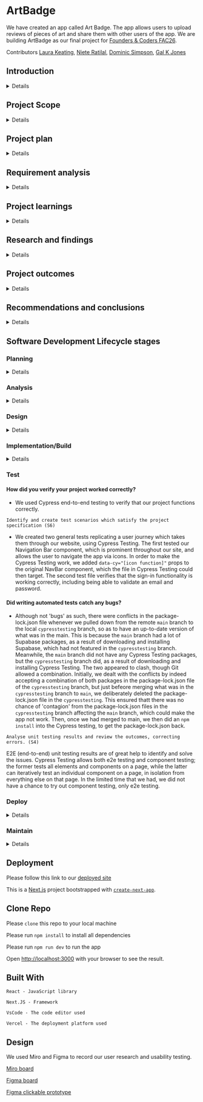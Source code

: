 # ArtBadge

We have created an app called Art Badge. The app allows users to upload reviews of pieces of art and share them with other users of the app. We are building ArtBadge as our final project for [Founders & Coders FAC26](https://github.com/fac26).

Contributors [Laura Keating](https://github.com/LauraK0), [Niete Ratilal](https://github.com/Psydwinder), [Dominic Simpson](https://github.com/DominicSimpson), [Gal K Jones](https://github.com/GalKJ)

## Introduction

<details>

#### What are you building?

A web app that allows users to 'collect' and rate artworks they've seen in-person. Users can upload WHERE they've seen the artwork, RATE that experience of seeing the artwork, and BUILD a personal database on what they've seen for others to compare.

#### Why are you building it?

Seeing artworks digitally rarely compares to the experience of seeing them in context and person. Your experiences of artworks may change depending on exhibition-context, location, or simply down to 'real-life expectations'.

The aim is to get more people to see more artwork, and to encourage them to share their experiences of seeing art in-person. 

</details>

## Project Scope

<details>

#### What are you not building?

We are not building a React Native app, an online database of art works, a general social network app and we're not building a site for galleries to advetise new exhibitions.

#### How did you decide what features were important?

We conducted user research and usability testing. Our users gave us valuable feedback which helped us refine our initial concept. In some instances that meant intergrating new features which we hadn't considered before and in other instances removing features that we had initialy thought essential.

</details>

## Project plan

<details>

#### How are you going to structure your sprints?

Based on user research from Design Week we created the user stories. We then created a Kanban board on GitHub to track our progress. We used the Kanban board to create a sprint plan for each week of the project. For our first sprint we prioritised a working product skeleton and setting up our testing library.

For our second sprint we will prioritise the user stories that would allow users to sign-up(sign-in & sign-out) to upload reviews of artworks and allow users to view other users' reviews of artworks.

#### What order are you going to build in?

Our tech stack includes:

- React
- Next.js
- Supabase for authentication (& database)
- Cypress for testing
- Airtable(? for database)

#### How did user research inform your plan?

We conducted user research and usability testing. Our users gave us valuable feedback which helped us refine our initial concept.

Some valuable feedback included:

- simplify routes meaning removing the number of clicks needed to complete a user storey
- adding more quick links to the navbar.
- changing scrolling on feed to up/down rather than left/right
- Making the rating process more interactive/fun

In some instances that meant intergrating new features which we hadn't considered before and in other instances removing features that we had initialy thought essential.

Some new features included:

- Search option would be useful to look for specific art, artist, location
- creating a sense of achievement at end of photo upload
- A social share button that allows you to share your work or badges with your friends
- A ranking list of the number of galleries, posts etc to help encourage people to post more

</details>

## Requirement analysis

<details>

#### How will you ensure your project is accessible to as many users as possible?

We will ensure our project is accessible to as many users as possible by:

- ensuring our app is responsive
- using lighthouse feature to check accessibility
- using a colour contrast checker to ensure our colour scheme is accessible
- using semantic HTML to ensure our app is accessible to screen readers

#### Are there any legal or regulatory requirements you should consider?

</details>

## Project learnings

<details>

#### Did your team work effectively?

Clear communication when creating Kanban board made us more effective at meeting tasks and completing them, timeboxing tasks enabled us to laser focus and not fall down rabbit holes, pair programming ment we could rely on one another when hitting challenges.      

#### What would you do differently next time?

Ask for help earlier rather then struggle by ourselves and make best use of mentors and help and soloutions. Read documentation more thourougly before starting work rather than being put off by it's dense and sometimes messy nature.   

</details>

## Research and findings

<details>

#### What did you find out from user testing?

The homepage received mixed feedback regarding the visibility of certain features such as the question mark and 'Explore' button. The 'Reflect' wording was also found to be confusing. Users requested a direct upload option and a clearer distinction between other users' uploads and their own. The navigation bar's address book icon was unclear, and a friends list was requested. The art card number was unclear, and users suggested using a star rating system. The form could benefit from text instructions, fewer steps, and a sense of achievement at the end. New features requested include a news feed, gallery deals, top-rated photos, and a ranking list. Users also requested icons instead of wording and social share buttons. The app's contrast and colors need to be improved.

</details>

## Project outcomes

<details>

#### Were your assumptions right or wrong?

</details>

## Recommendations and conclusions

<details>

#### What features would you prioritise to build next?

#### Was the project a success?

</details>

## Software Development Lifecycle stages

### Planning

<details>

#### What roles did your team take on?

`Explain the roles and responsibilities of all people working within the software development lifecycle, and how they relate to the project (K2)`

#### Did these roles help your team work effectively?

`Outline how teams work effectively to produce software and how to contribute appropriately (K6) Compare and contrast the requirements of a software development team, and how they would ensure that each member (including themselves) were able to make a contribution (K6)`

</details>

### Analysis

<details>

#### What might be the intended and unintended consequences of building this product?

</details>

### Design

<details>

#### How did you plan a user experience?

#### What technical decisions did you make?

#### Server-render vs client-render vs both

#### Relational or non-relational or no DB

#### Self-hosted or platform-as-a-service

#### Frontend first vs DB first

#### Did you create a technical specification?

`Review methods of software design with reference to functional/technical specifications and apply a justified approach to software development (K11, S11, S12)`

</details>

### Implementation/Build

<details>

#### How did you ensure your code was good?

`Create logical and maintainable code to deliver project outcomes, explaining their choice of approach. (S1)`

#### What interesting technical problems did you have to solve?

`Outline and apply the rationale and use of algorithms, logic and data structures. (K9, S16)`

#### How did you debug issues that arose?

`Apply structured techniques to problem solving to identify and resolve issues and debug basic flaws in code (S7)`

</details>

### Test

#### How did you verify your project worked correctly?

- We used Cypress end-to-end testing to verify that our project functions correctly.

`Identify and create test scenarios which satisfy the project specification (S6)`

- We created two general tests replicating a user journey which takes them through our website, using Cypress Testing.
The first tested our Navigation Bar component, which is prominent throughout our site, and allows the user to navigate the app via icons.
In order to make the Cypress Testing work, we added `data-cy="[icon function]"` props to the original NavBar component, which the file in 
Cypress Testing could then target. 
The second test file verifies that the sign-in functionality is working correctly, including being able to validate an email and password. 

#### Did writing automated tests catch any bugs?

- Although not 'bugs' as such, there were conflicts in the package-lock.json file whenever we pulled down from the remote `main` branch to the
local `cypresstesting` branch, so as to have an up-to-date version of what was in the main. This is because the `main` branch had a lot of 
Supabase packages, as a result of downloading and installing Supabase, which had not featured in the `cypresstesting` branch. 
Meanwhile, the `main` branch did not have any Cypress Testing packages, but the `cypresstesting` branch did, as a result of downloading 
and installing Cypress Testing. The two appeared to clash, though Git allowed a combination.
Initially, we dealt with the conflicts by indeed accepting a combination of both packages in the package-lock.json file of the `cypresstesting` branch, but
just befeore merging what was in the `cypresstesting` branch to `main`, we deliberately deleted the package-lock.json file in the `cypresstesting`. 
This ensured thatt there was no chance of 'contagion' from the package-lock.json files in the `cypresstesting` branch affecting the `main` branch, 
which could make the app not work. Then, once we had merged to main, we then did an `npm install` into the Cypress testing, to get the package-lock.json
back.

`Analyse unit testing results and review the outcomes, correcting errors. (S4)`

E2E (end-to-end) unit testing results are of great help to identify and solve the issues. Cypress Testing allows both e2e testing and component testing; 
the former tests all elements and components on a page, while the latter can iteratively test an individual component on a page, in isolation from 
everything else on that page. 
In the limited time that we had, we did not have a chance to try out component testing, only e2e testing.

</details>

### Deploy

<details>

#### Where/how did you deploy your application?

`Review and justify their contribution to building, managing and deploying code into the relevant environment in accordance with the project specification (S10)`

#### What problems did you encounter during deployment?

</details>

### Maintain

<details>

#### Is it easy for someone make changes to the codebase?

#### Could a new person quickly be onboarded to contribute?

`
Establishes a logical thinking approach to areas of work which require valid reasoning and/or justified decision making (B2)

Describes how they have maintained a productive, professional and secure working environment throughout the project activity (B3)
`

</details>

## Deployment

Please follow this link to our [deployed site](https://week7-9-artbadge.vercel.app)

This is a [Next.js](https://nextjs.org/) project bootstrapped with [`create-next-app`](https://github.com/vercel/next.js/tree/canary/packages/create-next-app).

## Clone Repo

Please `clone` this repo to your local machine

Please run `npm install` to install all dependencies

Please run `npm run dev` to run the app

Open [http://localhost:3000](http://localhost:3000) with your browser to see the result.

## Built With

    React - JavaScript library

    Next.JS - Framework

    VsCode - The code editor used

    Vercel - The deployment platform used

## Design

We used Miro and Figma to record our user research and usability testing.

[Miro board](https://miro.com/app/board/uXjVPkoAI88=/)

[Figma board](https://www.figma.com/file/wVdBFVqoaLtPQPA0bq4ZY3/Untitled?node-id=0%3A1&t=eSBWnVZF4j4wmwCg-0)

[Figma clickable prototype](https://www.figma.com/proto/wVdBFVqoaLtPQPA0bq4ZY3/Untitled?node-id=51%3A448&scaling=scale-down&page-id=0%3A1&starting-point-node-id=51%3A448)
